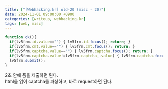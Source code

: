 ```yaml
---
title: ["[Webhacking.kr] old-20 (misc - 20)"]
date: 2024-11-01 09:00:00 +0900
categories: [writeup, webhacking.kr]
tags: [web, misc]
---
```

  

```javascript
function ck(){
  if(lv5frm.id.value=="") { lv5frm.id.focus(); return; }
  if(lv5frm.cmt.value=="") { lv5frm.cmt.focus(); return; }
  if(lv5frm.captcha.value=="") { lv5frm.captcha.focus(); return; }
  if(lv5frm.captcha.value!=lv5frm.captcha_.value) { lv5frm.captcha.focus(); return; }
  lv5frm.submit();
}
```  

2초 안에 폼을 제출하면 된다.  
html을 읽어 captcha를 파싱하고, 바로 request하면 된다.  